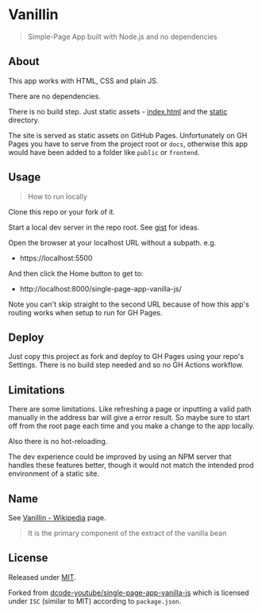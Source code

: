 # Vanillin
> Simple-Page App built with Node.js and no dependencies


## About

This app works with HTML, CSS and plain JS.

There are no dependencies.

There is no build step. Just static assets - [index.html](/index.html) and the [static](/static/) directory.

The site is served as static assets on GitHub Pages. Unfortunately on GH Pages you have to serve from the project root or `docs`, otherwise this app would have been added to a folder like `public` or `frontend`.


## Usage
> How to run locally

Clone this repo or your fork of it.

Start a local dev server in the repo root. See [gist](https://gist.github.com/MichaelCurrin/1a6116a4e0918c8468dc7e1a701a5f95) for ideas.

Open the browser at your localhost URL without a subpath. e.g.

- https://localhost:5500

And then click the Home button to get to:

- http://localhost:8000/single-page-app-vanilla-js/

Note you can't skip straight to the second URL because of how this app's routing works when setup to run for GH Pages.


## Deploy

Just copy this project as fork and deploy to GH Pages using your repo's Settings. There is no build step needed and so no GH Actions workflow.


## Limitations

There are some limitations. Like refreshing a page or inputting a valid path manually in the address bar will give a error result. So maybe sure to start off from the root page each time and you make a change to the app locally.

Also there is no hot-reloading.

The dev experience could be improved by using an NPM server that handles these features better, though it would not match the intended prod environment of a static site.

## Name

See [Vanillin - Wikipedia](https://en.wikipedia.org/wiki/Vanillin) page.

> It is the primary component of the extract of the vanilla bean


## License

Released under [MIT](/LICENSE).

Forked from [dcode-youtube/single-page-app-vanilla-js](https://github.com/dcode-youtube/single-page-app-vanilla-js) which is licensed under `ISC` (similar to MIT) according to `package.json`.
